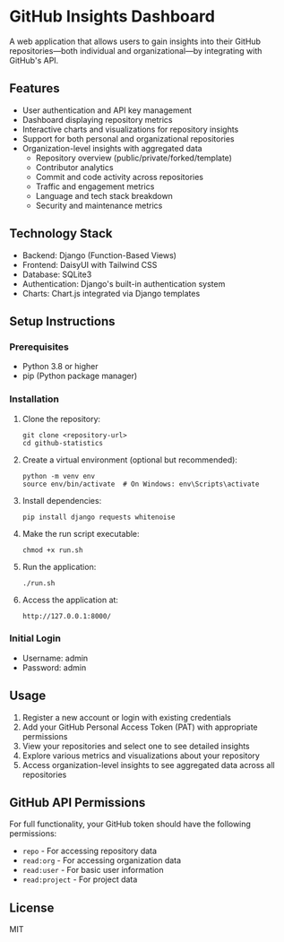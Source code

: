 # GitHub Insights Dashboard

A web application that allows users to gain insights into their GitHub repositories—both individual and organizational—by integrating with GitHub's API.

## Features

- User authentication and API key management
- Dashboard displaying repository metrics
- Interactive charts and visualizations for repository insights
- Support for both personal and organizational repositories
- Organization-level insights with aggregated data
  - Repository overview (public/private/forked/template)
  - Contributor analytics
  - Commit and code activity across repositories
  - Traffic and engagement metrics
  - Language and tech stack breakdown
  - Security and maintenance metrics

## Technology Stack

- Backend: Django (Function-Based Views)
- Frontend: DaisyUI with Tailwind CSS
- Database: SQLite3
- Authentication: Django's built-in authentication system
- Charts: Chart.js integrated via Django templates

## Setup Instructions

### Prerequisites

- Python 3.8 or higher
- pip (Python package manager)

### Installation

1. Clone the repository:
   ```
   git clone <repository-url>
   cd github-statistics
   ```

2. Create a virtual environment (optional but recommended):
   ```
   python -m venv env
   source env/bin/activate  # On Windows: env\Scripts\activate
   ```

3. Install dependencies:
   ```
   pip install django requests whitenoise
   ```

4. Make the run script executable:
   ```
   chmod +x run.sh
   ```

5. Run the application:
   ```
   ./run.sh
   ```

6. Access the application at:
   ```
   http://127.0.0.1:8000/
   ```

### Initial Login

- Username: admin
- Password: admin

## Usage

1. Register a new account or login with existing credentials
2. Add your GitHub Personal Access Token (PAT) with appropriate permissions
3. View your repositories and select one to see detailed insights
4. Explore various metrics and visualizations about your repository
5. Access organization-level insights to see aggregated data across all repositories

## GitHub API Permissions

For full functionality, your GitHub token should have the following permissions:
- `repo` - For accessing repository data
- `read:org` - For accessing organization data
- `read:user` - For basic user information
- `read:project` - For project data

## License

MIT